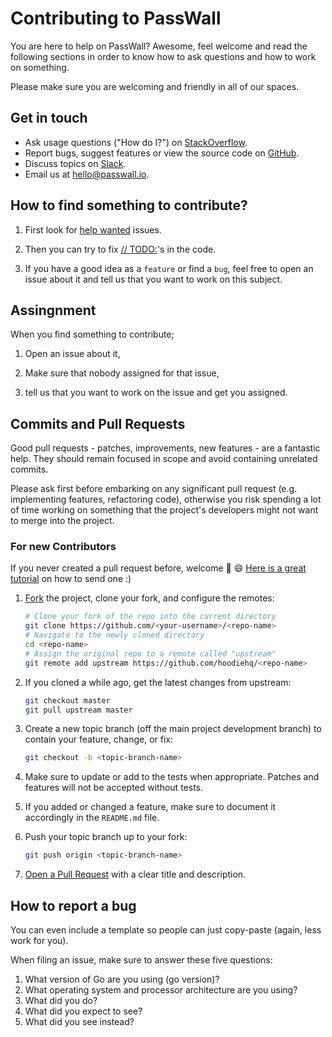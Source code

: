 Contributing to PassWall
=============================

You are here to help on PassWall? Awesome, feel welcome and read the
following sections in order to know how to ask questions and how to work on something.

Please make sure you are welcoming and friendly in all of our spaces.

Get in touch
------------

- Ask usage questions ("How do I?") on [StackOverflow](https://stackoverflow.com/questions/tagged/passwall).
- Report bugs, suggest features or view the source code on [GitHub](https://github.com/pass-wall/passwall-server/issues).
- Discuss topics on [Slack](https://passwall.slack.com).
- Email us at [hello@passwall.io](mailto:hello@passwall.io).

How to find something to contribute?
------------

1. First look for [help wanted](https://github.com/pass-wall/passwall-server/issues?q=is%3Aopen+is%3Aissue+label%3A%22help+wanted%22) issues.

1. Then you can try to fix [// TODO:](https://github.com/pass-wall/passwall-server/search?q=TODO&unscoped_q=TODO)'s in the code.

1. If you have a good idea as a `feature` or find a `bug`, feel free to open an issue about it and tell us that you want to work on this subject.

Assingnment
------------

When you find something to contribute;
1. Open an issue about it,

1. Make sure that nobody assigned for that issue,

1. tell us that you want to work on the issue and get you assigned.

Commits and Pull Requests
------------

Good pull requests - patches, improvements, new features - are a fantastic help. They should remain focused in scope and avoid containing unrelated commits.

Please ask first before embarking on any significant pull request (e.g. implementing features, refactoring code), otherwise you risk spending a lot of time working on something that the project's developers might not want to merge into the project.

### For new Contributors

If you never created a pull request before, welcome :tada: :smile: [Here is a great tutorial](https://egghead.io/series/how-to-contribute-to-an-open-source-project-on-github)
on how to send one :)

1. [Fork](http://help.github.com/fork-a-repo/) the project, clone your fork,
   and configure the remotes:

   ```bash
   # Clone your fork of the repo into the current directory
   git clone https://github.com/<your-username>/<repo-name>
   # Navigate to the newly cloned directory
   cd <repo-name>
   # Assign the original repo to a remote called "upstream"
   git remote add upstream https://github.com/hoodiehq/<repo-name>
   ```

2. If you cloned a while ago, get the latest changes from upstream:

   ```bash
   git checkout master
   git pull upstream master
   ```

3. Create a new topic branch (off the main project development branch) to
   contain your feature, change, or fix:

   ```bash
   git checkout -b <topic-branch-name>
   ```

4. Make sure to update or add to the tests when appropriate. Patches and
   features will not be accepted without tests. 

5. If you added or changed a feature, make sure to document it accordingly in
   the `README.md` file.

6. Push your topic branch up to your fork:

   ```bash
   git push origin <topic-branch-name>
   ```

8. [Open a Pull Request](https://help.github.com/articles/using-pull-requests/)
    with a clear title and description.
    

How to report a bug
------------

You can even include a template so people can just copy-paste (again, less work for you).

When filing an issue, make sure to answer these five questions:
1. What version of Go are you using (go version)?
2. What operating system and processor architecture are you using?
3. What did you do?
4. What did you expect to see?
5. What did you see instead?
